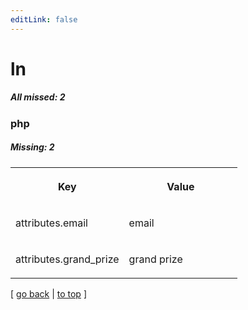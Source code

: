 ```yaml
---
editLink: false
---
```


# ln

##### All missed: 2


### php

##### Missing: 2

<table width="100%">
<tr><th width="50%">

Key

</th><th width="50%">

Value

</th></tr>
<tr><td width="50%">

attributes.email

</td><td width="50%">

email

</td></tr>
<tr><td width="50%">

attributes.grand_prize

</td><td width="50%">

grand prize

</td></tr>
</table>

[ [go back](../status.md) | [to top](#) ]

